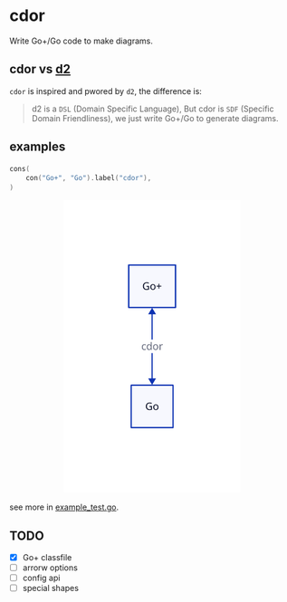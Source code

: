 # cdor

Write Go+/Go code to make diagrams.

## cdor vs [d2](https://d2lang.com)

`cdor` is inspired and pwored by `d2`, the difference is:

> d2 is a `DSL` (Domain Specific Language), But cdor is `SDF` (Specific Domain Friendliness), we just write Go+/Go to generate diagrams.

## examples


```c
cons(
	con("Go+", "Go").label("cdor"),
)
```

<center><img src='hello.svg' width='62%'/></center>

see more in [example_test.go](example_test.go).

## TODO

- [x] Go+ classfile
- [ ] arrorw options
- [ ] config api
- [ ] special shapes
